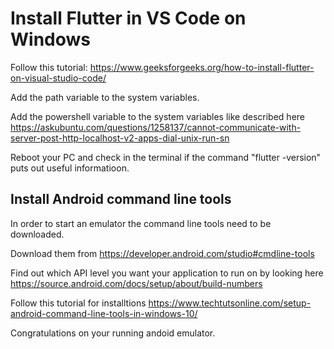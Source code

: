 # Install Flutter in VS Code on Windows

Follow this tutorial: https://www.geeksforgeeks.org/how-to-install-flutter-on-visual-studio-code/

Add the path variable to the system variables. 

Add the powershell variable to the system variables like described here https://askubuntu.com/questions/1258137/cannot-communicate-with-server-post-http-localhost-v2-apps-dial-unix-run-sn

Reboot your PC and check in the terminal if the command "flutter -version" puts out useful informatioon.

## Install Android command line tools
In order to start an emulator the command line tools need to be downloaded.

Download them from https://developer.android.com/studio#cmdline-tools

Find out which API level you want your application to run on by looking here https://source.android.com/docs/setup/about/build-numbers

Follow this tutorial for installtions https://www.techtutsonline.com/setup-android-command-line-tools-in-windows-10/

Congratulations on your running andoid emulator.
